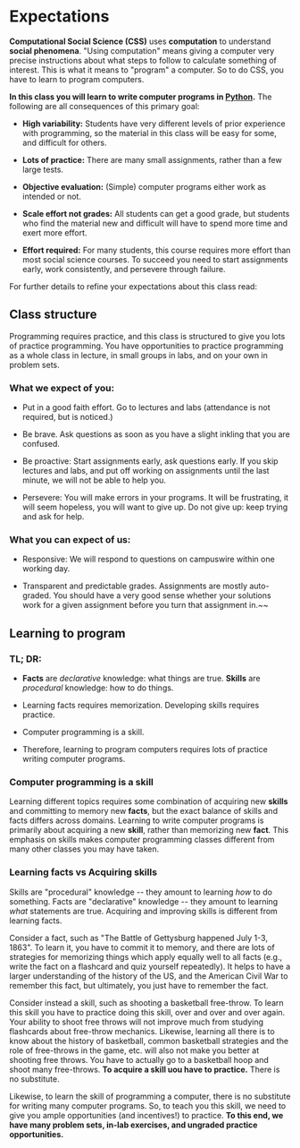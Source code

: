 # Expectations

**Computational Social Science (CSS)** uses **computation** to understand **social phenomena**.  "Using computation" means giving a computer very precise instructions about what steps to follow to calculate something of interest.  This is what it means to "program" a computer.  So to do CSS, you have to learn to program computers.  

**In this class you will learn to write computer programs in [Python](https://www.python.org/).**  The following are all consequences of this primary goal:  

- **High variability:** Students have very different levels of prior experience with programming, so the material in this class will be easy for some, and difficult for others.
  
- **Lots of practice:** There are many small assignments, rather than a few large tests.  
  
- **Objective evaluation:** (Simple) computer programs either work as intended or not.  

- **Scale effort not grades:** All students can get a good grade, but students who find the material new and difficult will have to spend more time and exert more effort.  

- **Effort required:** For many students, this course requires more effort than most social science courses.  To succeed you need to start assignments early, work consistently, and persevere through failure.  

For further details to refine your expectations about this class read:  

## Class structure

Programming requires practice, and this class is structured to give you lots of practice programming.  You have opportunities to practice programming as a whole class in lecture, in small groups in labs, and on your own in problem sets.

### What we expect of you:

- Put in a good faith effort.  Go to lectures and labs (attendance is not required, but is noticed.)  
  
- Be brave.  Ask questions as soon as you have a slight inkling that you are confused.    
  
- Be proactive: Start assignments early, ask questions early.  If you skip lectures and labs, and put off working on assignments until the last minute, we will not be able to help you.  
  
- Persevere: You will make errors in your programs.  It will be frustrating, it will seem hopeless, you will want to give up.  Do not give up: keep trying and ask for help.

### What you can expect of us:

- Responsive: We will respond to questions on campuswire within one working day.

- Transparent and predictable grades.  Assignments are mostly auto-graded.  You should have a very good sense whether your solutions work for a given assignment before you turn that assignment in.~~


## Learning to program

### TL; DR:


- **Facts** are *declarative* knowledge: what things are true.  **Skills** are *procedural* knowledge: how to do things.

- Learning facts requires memorization.  Developing skills requires practice.  

- Computer programming is a skill.    
  
- Therefore, learning to program computers requires lots of practice writing computer programs. 


### Computer programming is a skill

Learning different topics requires some combination of acquiring new **skills** and committing to memory new **facts**, but the exact balance of skills and facts differs across domains.  Learning to write computer programs is primarily about acquiring a new **skill**, rather than memorizing new **fact**.  This emphasis on skills makes computer programming classes different from many other classes you may have taken.

### Learning facts vs Acquiring skills 

Skills are "procedural" knowledge -- they amount to learning *how* to do something.  Facts are "declarative" knowledge -- they amount to learning *what* statements are true. Acquiring and improving skills is different from learning facts.  

Consider a fact, such as "The Battle of Gettysburg happened July 1-3, 1863".  To learn it, you have to commit it to memory, and there are lots of strategies for memorizing things which apply equally well to all facts (e.g., write the fact on a flashcard and quiz yourself repeatedly).  It helps to have a larger understanding of the history of the US, and the American Civil War to remember this fact, but ultimately, you just have to remember the fact.   

Consider instead a skill, such as shooting a basketball free-throw.  To learn this skill you have to practice doing this skill, over and over and over again.  Your ability to shoot free throws will not improve much from studying flashcards about free-throw mechanics.  Likewise, learning all there is to know about the history of basketball, common basketball strategies and the role of free-throws in the game, etc. will also not make you better at shooting free throws.  You have to actually go to a basketball hoop and shoot many free-throws. **To acquire a skill uou have to practice.**  There is no substitute.

Likewise, to learn the skill of programming a computer, there is no substitute for writing many computer programs.  So, to teach you this skill, we need to give you ample opportunities (and incentives!) to practice.  **To this end, we have many problem sets, in-lab exercises, and ungraded practice opportunities.**

